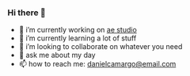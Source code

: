 ### Hi there 👋

- 🔭 i’m currently working on [ae studio](https://ae.studio)
- 🌱 i’m currently learning a lot of stuff
- 👯 i’m looking to collaborate on whatever you need
- 💬 ask me about my day
- 📫 how to reach me: danielcamargo@email.com

